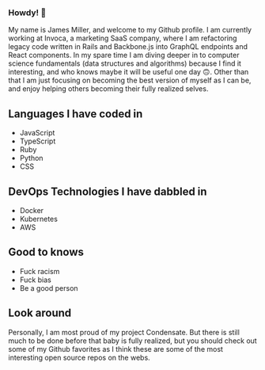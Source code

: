 ### Howdy! 👋

My name is James Miller, and welcome to my Github profile. I am currently working at Invoca, a marketing SaaS company, where I am refactoring legacy code written in
Rails and Backbone.js into GraphQL endpoints and React components. In my spare time I am diving deeper in to computer science fundamentals (data structures and algorithms) because I find it interesting, and who knows maybe it will be useful one day 🙃. Other than that I am just focusing on becoming the best version of myself as I can be, and enjoy helping others becoming their fully realized selves.

## Languages I have coded in
- JavaScript
- TypeScript
- Ruby
- Python
- CSS

## DevOps Technologies I have dabbled in
- Docker
- Kubernetes
- AWS


## Good to knows
- Fuck racism
- Fuck bias
- Be a good person

## Look around
Personally, I am most proud of my project Condensate. But there is still much to be done before that baby is fully realized, but you should check out some of my Github favorites as I think these are some of the most interesting open source repos on the webs. 


<!--
**JamesRexMiller4/JamesRexMiller4** is a ✨ _special_ ✨ repository because its `README.md` (this file) appears on your GitHub profile.

Here are some ideas to get you started:

- 🔭 I’m currently working on ...
- 🌱 I’m currently learning ...
- 👯 I’m looking to collaborate on ...
- 🤔 I’m looking for help with ...
- 💬 Ask me about ...
- 📫 How to reach me: ...
- 😄 Pronouns: ...
- ⚡ Fun fact: ...
-->
